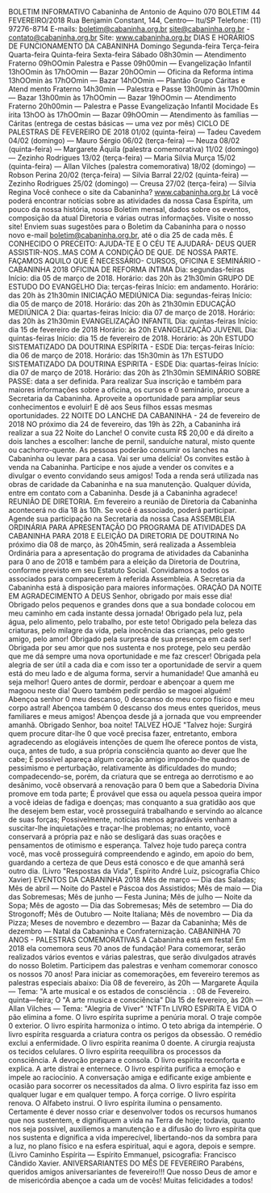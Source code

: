 BOLETIM INFORMATIVO 
Cabaninha de Antonio de Aquino 
070 
BOLETIM 44 FEVEREIRO/2018 
Rua Benjamin Constant, 144, Centro— Itu/SP 
Telefone: (11) 97276-8714 
E-mails: boletim@cabaninha.org.br 
site@cabaninha.org.br - contato@cabaninha.org.br 
Site: www.cabaninha.org.br 
DIAS E HORÁRIOS DE FUNCIONAMENTO DA CABANINHA 
Domingo 
Segunda-feira 
Terça-feira 
Quarta-feira 
Quinta-feira 
Sexta-feira 
Sábado 
08h30min — Atendimento Fraterno 
09hOOmin Palestra e Passe 
09h00min — Evangelização Infantil 
13hOOmin às 17hOOmin — Bazar 
20hOOmin — Oficina da Reforma íntima 
13hOOmin às 17hOOmin — Bazar 
14hOOmin — Plantão Grupo Cáritas 
e Atend mento Fraterno 
14h30min — Palestra e Passe 
13h00min às 17h00min — Bazar 
13h00min às 17hOOmin — Bazar 
19hOOmin — Atendimento Fraterno 
20h00min — Palestra e Passe 
Evangelização Infantil 
Mocidade Es írita 
13hOO às 17hOOmin — Bazar 
09hOOmin — Atendimento às famílias — Cáritas 
(entrega de cestas básicas — uma vez por mês) 
CICLO DE PALESTRAS DE FEVEREIRO DE 2018 
01/02 (quinta-feira) — Tadeu Cavedem 
04/02 (domingo) — Mauro Sérgio 
06/02 (terça-feira) — Neuza 
08/02 (quinta-feira) — Margarete Áquila (palestra comemorativa) 
11/02 (domingo) — Zezinho Rodrigues 
13/02 (terça-feira) — Maria Silvia Murça 
15/02 (quinta-feira) — Allan Vilches (palestra comemorativa) 
18/02 (domingo) — Robson Perina 
20/02 (terça-feira) — Silvia Barral 
22/02 (quinta-feira) — Zezinho Rodrigues 
25/02 (domingo) — Creusa 
27/02 (terça-feira) — Silvia Regina 
Você conhece o site da Cabaninha? www.cabaninha.org.br 
Lá você poderá encontrar notícias sobre as atividades da nossa 
Casa Espírita, um pouco da nossa história, nosso Boletim mensal, 
dados sobre os eventos, composição da atual Diretoria e várias 
outras informações. Visite o nosso site! 
Enviem suas sugestões para o Boletim da Cabaninha para o nosso 
novo e-mail boletim@cabaninha.org.br, até o dia 25 de cada mês. 
É CONHECIDO O PRECEITO: 
AJUDA-TE E O CÉU TE AJUDARÁ- 
DEUS QUER ASSISTIR-NOS..MAS COM A 
CONDIÇÃO DE QUE. DE NOSSA PARTE. FAÇAMOS 
AQUILO QUE É NECESSÁRIO- 
CURSOS, OFICINA E SEMINÁRIO - CABANINHA 2018 
OFICINA DE REFORMA íNTlMA 
Dia: segundas-feiras 
Início: dia 05 de março de 2018. 
Horário: das 20h às 21h30min 
GRUPO DE ESTUDO DO EVANGELHO 
Dia: terças-feiras 
Início: em andamento. 
Horário: das 20h às 21h30min 
INICIAÇÃO MEDIÚNICA 
Dia: segundas-feiras 
Início: dia 05 de março de 2018. 
Horário: das 20h às 21h30min 
EDUCAÇÃO MEDIÚNICA 2 
Dia: quartas-feiras 
Início: dia 07 de março de 2018. 
Horário: das 20h às 21h30min 
EVANGELIZAÇÃO INFANTIL 
Dia: quintas-feiras 
Início: dia 15 de fevereiro de 2018 
Horário: às 20h 
EVANGELIZAÇÃO JUVENIL 
Dia: quintas-feiras 
Início: dia 15 de fevereiro de 2018. 
Horário: às 20h 
ESTUDO SISTEMATIZADO DA DOUTRINA ESPÍRITA - ESDE 
Dia: terças-feiras 
Início: dia 06 de março de 2018. 
Horário: das 15h30min às 17h 
ESTUDO SISTEMATIZADO DA DOUTRINA ESPíRlTA - ESDE 
Dia: quartas-feiras 
Início: dia 07 de março de 2018. 
Horário: das 20h às 21h30min 
SEMINÁRIO SOBRE PASSE: data a ser definida. 
Para realizar Sua inscrição e também para maiores informações sobre a 
oficina, os cursos e 0 seminário, procure a Secretaria da Cabaninha. 
Aproveite a oportunidade para ampliar seus conhecimentos e evoluir! E 
dê aos Seus filhos essas mesmas oportunidades. 
22 NOITE DO LANCHE DA CABANINHA - 24 de fevereiro de 2018 
NO próximo dia 24 de fevereiro, das 19h às 22h, a Cabaninha irá 
realizar a sua 22 Noite do Lanche! 
O convite custa R$ 20,00 e dá direito a dois lanches a escolher: lanche 
de pernil, sanduíche natural, misto quente ou cachorro-quente. 
As pessoas poderão consumir os lanches na Cabaninha ou levar para a 
casa. Vai ser uma delícia! 
Os convites estão à venda na Cabaninha. Participe e nos ajude a vender 
os convites e a divulgar o evento convidando seus amigos! Toda a renda 
será utilizada nas obras de caridade da Cabaninha e na sua 
manutenção. Qualquer dúvida, entre em contato com a Cabaninha. 
Desde já a Cabaninha agradece! 
REUNIÃO DE DIRETORIA. 
Em fevereiro a reunião de Diretoria da Cabaninha acontecerá no dia 18 
às 10h. Se você é associado, poderá participar. Agende sua participação 
na Secretaria da nossa Casa 
ASSEMBLEIA ORDINÁRIA PARA APRESENTAÇÃO DO PROGRAMA 
DE ATIVIDADES DA CABANINHA PARA 2018 E ELEIÇÃO DA 
DIRETORIA DE DOUTRINA 
No próximo dia 08 de março, às 20h45min, será realizada a 
Assembleia Ordinária para a apresentação do programa de 
atividades da Cabaninha para 0 ano de 2018 e também para a 
eleição da Diretoria de Doutrina, conforme previsto em seu 
Estatuto Social. Convidamos a todos os associados para 
comparecerem à referida Assembleia. A Secretaria da Cabaninha 
está à disposição para maiores informações. 
ORAÇÃO DA NOITE EM AGRADECIMENTO A DEUS 
Senhor, obrigado por mais esse dia! 
Obrigado pelos pequenos e grandes dons que a sua bondade 
colocou em meu caminho em cada instante dessa jornada! 
Obrigado pela luz, pela água, pelo alimento, pelo trabalho, por 
este teto! Obrigado pela beleza das criaturas, pelo milagre da vida, 
pela inocência das crianças, pelo gesto amigo, pelo amor! 
Obrigado pela surpresa de sua presença em cada ser! 
Obrigada por seu amor que nos sustenta e nos protege, pelo seu 
perdão que me dá sempre uma nova oportunidade e me faz 
crescer! Obrigada pela alegria de ser útil a cada dia e com isso ter 
a oportunidade de servir a quem está do meu lado e de alguma 
forma, servir a humanidade! 
Que amanhã eu seja melhor! Quero antes de dormir, perdoar e 
abençoar a quem me magoou neste dia! Quero também pedir 
perdão se magoei alguém! 
Abençoa senhor 0 meu descanso, 0 descanso do meu corpo físico 
e meu corpo astral! Abençoa também 0 descanso dos meus entes 
queridos, meus familiares e meus amigos! Abençoa desde já a 
jornada que vou empreender amanhã. 
Obrigado Senhor, boa noite! 
TALVEZ HOJE 
"Talvez hoje: 
Surgirá quem procure ditar-lhe 0 que você precisa fazer, 
entretanto, embora agradecendo as elogiáveis intenções de quem 
lhe oferece pontos de vista, ouça, antes de tudo, a sua própria 
consciência quanto ao dever que lhe cabe; 
É possível apareça algum coração amigo impondo-lhe quadros de 
pessimismo e perturbação, relativamente às dificuldades do 
mundo; compadecendo-se, porém, da criatura que se entrega ao 
derrotismo e ao desânimo, você observará a renovação para 0 
bem que a Sabedoria Divina promove em toda parte; 
É provável que essa ou aquela pessoa queira impor a você ideias 
de fadiga e doenças; mas conquanto a sua gratidão aos que lhe 
desejem bem estar, você prosseguirá trabalhando e servindo ao 
alcance de suas forças; 
Possivelmente, notícias menos agradáveis venham a suscitar-lhe 
inquietações e traçar-lhe problemas; no entanto, você conservará 
a própria paz e não se desligará das suas orações e pensamentos 
de otimismo e esperança. 
Talvez hoje tudo pareça contra você, mas você prosseguirá 
compreendendo e agindo, em apoio do bem, guardando a certeza 
de que Deus está conosco e de que amanhã será outro dia. 
(Livro "Respostas da Vida", Espírito André Luiz, psicografia Chico Xavier) 
EVENTOS DA CABANINHA 2018 
Mês de março — Dia das Saladas; 
Mês de abril — Noite do Pastel e Páscoa dos Assistidos; 
Mês de maio — Dia das Sobremesas; 
Mês de junho — Festa Junina; 
Mês de julho — Noite da Sopa; 
Mês de agosto — Dia das Sobremesas; 
Mês de setembro — Dia do Strogonoff; 
Mês de Outubro — Noite Italiana; 
Mês de novembro — Dia da Pizza; 
Meses de novembro e dezembro — Bazar da Cabaninha; 
Mês de dezembro — Natal da Cabaninha e Confraternização. 
CABANINHA 70 ANOS - PALESTRAS COMEMORATIVAS 
A Cabaninha está em festa! Em 2018 ela comemora seus 70 anos de 
fundação! Para comemorar, serão realizados vários eventos e várias 
palestras, que serão divulgados através do nosso Boletim. 
Participem das palestras e venham comemorar conosco os nossos 70 
anos! Para iniciar as comemorações, em fevereiro teremos as palestras 
especiais abaixo: 
Dia 08 de fevereiro, às 20h — Margarete Áquila — Tema: "A arte 
musical e os estados de consciência . 
: 08 de Fevereiro. quinta—feira; O 
"A arte rnusica 
e consciência" 
Dia 15 de fevereiro, às 20h — Allan Vilches — Tema: "Alegria de Viver" 
'NTFTn 
LIVRO ESPíRlTA E VIDA 
O pão elimina a fome. 
O livro espírita suprime a penúria moral. 
O traje compõe 0 exterior. 
O livro espírita harmoniza o íntimo. 
O teto abriga da intempérie. 
O livro espírita resguarda a criatura contra os perigos da obsessão. 
O remédio exclui a enfermidade. 
O livro espírita reanima 0 doente. 
A cirurgia reajusta os tecidos celulares. 
O livro espírita reequilibra os processos da consciência. 
A devoção prepara e consola. 
O livro espírita reconforta e explica. 
A arte distrai e enternece. 
O livro espírita purifica a emoção e impele ao raciocínio. 
A conversação amiga e edificante exige ambiente e ocasião para 
socorrer os necessitados da alma. 
O livro espírita faz isso em qualquer lugar e em qualquer tempo. 
A força corrige. 
O livro espírita renova. 
O Alfabeto instrui. 
O livro espírita ilumina o pensamento. 
Certamente é dever nosso criar e desenvolver todos os recursos 
humanos que nos sustentem, e dignifiquem a vida na Terra de hoje; 
todavia, quanto nos seja possível, auxiliemos a manutenção e a 
difusão do livro espírita que nos sustenta e dignifica a vida 
imperecível, libertando-nos da sombra para a luz, no plano físico e na 
esfera espiritual, aqui e agora, depois e sempre. 
(Livro Caminho Espírita — Espírito Emmanuel, psicografia: Francisco Cândido 
Xavier. 
ANIVERSARIANTES DO MÊS DE FEVEREIRO 
Parabéns, queridos amigos aniversariantes de fevereiro!!! Que nosso 
Deus de amor e de misericórdia abençoe a cada um de vocês! Muitas 
felicidades a todos! 
